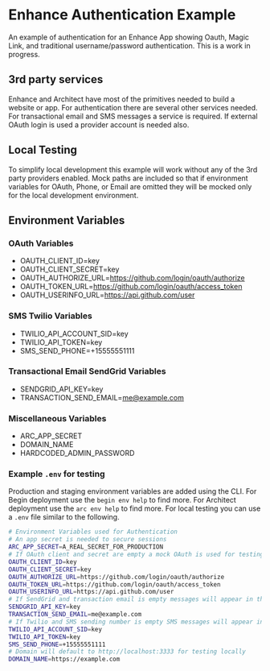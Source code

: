 # Enhance Authentication Example

An example of authentication for an Enhance App showing Oauth, Magic Link, and traditional username/password authentication.
This is a work in progress.

## 3rd party services
Enhance and Architect have most of the primitives needed to build a website or app.
For authentication there are several other services needed.
For transactional email and SMS messages a service is required. 
If external OAuth login is used a provider account is needed also. 

## Local Testing
To simplify local development this example will work without any of the 3rd party providers enabled.
Mock paths are included so that if environment variables for OAuth, Phone, or Email are omitted they will be mocked only for the local development environment. 


## Environment Variables

### OAuth Variables
- OAUTH_CLIENT_ID=key
- OAUTH_CLIENT_SECRET=key
- OAUTH_AUTHORIZE_URL=https://github.com/login/oauth/authorize
- OAUTH_TOKEN_URL=https://github.com/login/oauth/access_token
- OAUTH_USERINFO_URL=https://api.github.com/user

### SMS Twilio Variables
- TWILIO_API_ACCOUNT_SID=key
- TWILIO_API_TOKEN=key
- SMS_SEND_PHONE=+15555551111

### Transactional Email SendGrid Variables
- SENDGRID_API_KEY=key
- TRANSACTION_SEND_EMAIL=me@example.com

### Miscellaneous Variables
- ARC_APP_SECRET
- DOMAIN_NAME
- HARDCODED_ADMIN_PASSWORD

### Example `.env` for testing
Production and staging environment variables are added using the CLI. 
For Begin deployment use the `begin env help` to find more. 
For Architect deployment use the `arc env help` to find more.
For local testing you can use a `.env` file similar to the following.

```bash
# Environment Variables used for Authentication
# An app secret is needed to secure sessions
ARC_APP_SECRET=A_REAL_SECRET_FOR_PRODUCTION
# If OAuth client and secret are empty a mock OAuth is used for testing `/auth/_mock`
OAUTH_CLIENT_ID=key
OAUTH_CLIENT_SECRET=key
OAUTH_AUTHORIZE_URL=https://github.com/login/oauth/authorize
OAUTH_TOKEN_URL=https://github.com/login/oauth/access_token
OAUTH_USERINFO_URL=https://api.github.com/user
# If SendGrid and transaction email is empty messages will appear in the console for testing
SENDGRID_API_KEY=key
TRANSACTION_SEND_EMAIL=me@example.com
# If Twilio and SMS sending number is empty SMS messages will appear in the console for testing
TWILIO_API_ACCOUNT_SID=key
TWILIO_API_TOKEN=key
SMS_SEND_PHONE=+15555551111
# Domain will default to http://localhost:3333 for testing locally
DOMAIN_NAME=https://example.com
```
